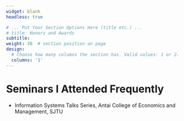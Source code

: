 ```yaml
---
widget: blank
headless: true

# ... Put Your Section Options Here (title etc.) ...
# title: Honors and Awards
subtitle:
weight: 30  # section position on page
design:
  # Choose how many columns the section has. Valid values: 1 or 2.
  columns: '1'
---
```


# Seminars I Attended Frequently
- Information Systems Talks Series, Antai College of Economics and Management, SJTU
